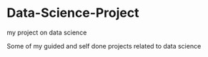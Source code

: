# Data-Science-Project
my  project on data science

Some of my guided and self done projects related to data science
